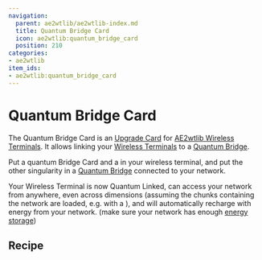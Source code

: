 ```yaml
---
navigation:
  parent: ae2wtlib/ae2wtlib-index.md
  title: Quantum Bridge Card
  icon: ae2wtlib:quantum_bridge_card
  position: 210
categories:
- ae2wtlib
item_ids:
- ae2wtlib:quantum_bridge_card
---
```


# Quantum Bridge Card

<ItemImage id="ae2wtlib:quantum_bridge_card" scale="3" />

The Quantum Bridge Card is an [Upgrade Card](ae2:items-blocks-machines/upgrade_cards.md) for [AE2wtlib Wireless Terminals](wireless_terminals.md).
It allows linking your [Wireless Terminals](wireless_terminals.md) to a [Quantum Bridge](ae2:items-blocks-machines/quantum_bridge.md).

Put a quantum Bridge Card and a <ItemLink id="ae2:quantum_entangled_singularity" /> in your wireless terminal,
and put the other singularity in a [Quantum Bridge](ae2:items-blocks-machines/quantum_bridge.md) connected to your network.

Your Wireless Terminal is now Quantum Linked, can access your network from anywhere, even across dimensions (assuming the chunks containing the network are loaded, e.g. with a <ItemLink id="ae2:spatial_anchor" />),
and will automatically recharge with energy from your network.
(make sure your network has enough [energy storage](ae2:items-blocks-machines/energy_cells.md))

## Recipe

<RecipeFor id="ae2wtlib:quantum_bridge_card" />
